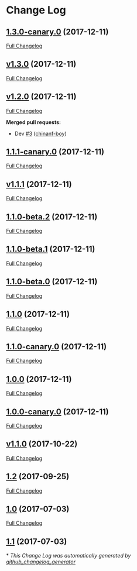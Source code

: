 # Change Log

## [1.3.0-canary.0](https://github.com/chinanf-boy/NodePath/tree/1.3.0-canary.0) (2017-12-11)
[Full Changelog](https://github.com/chinanf-boy/NodePath/compare/v1.3.0...1.3.0-canary.0)

## [v1.3.0](https://github.com/chinanf-boy/NodePath/tree/v1.3.0) (2017-12-11)
[Full Changelog](https://github.com/chinanf-boy/NodePath/compare/v1.2.0...v1.3.0)

## [v1.2.0](https://github.com/chinanf-boy/NodePath/tree/v1.2.0) (2017-12-11)
[Full Changelog](https://github.com/chinanf-boy/NodePath/compare/1.1.1-canary.0...v1.2.0)

**Merged pull requests:**

- Dev [\#3](https://github.com/chinanf-boy/NodePath/pull/3) ([chinanf-boy](https://github.com/chinanf-boy))

## [1.1.1-canary.0](https://github.com/chinanf-boy/NodePath/tree/1.1.1-canary.0) (2017-12-11)
[Full Changelog](https://github.com/chinanf-boy/NodePath/compare/v1.1.1...1.1.1-canary.0)

## [v1.1.1](https://github.com/chinanf-boy/NodePath/tree/v1.1.1) (2017-12-11)
[Full Changelog](https://github.com/chinanf-boy/NodePath/compare/1.1.0-beta.2...v1.1.1)

## [1.1.0-beta.2](https://github.com/chinanf-boy/NodePath/tree/1.1.0-beta.2) (2017-12-11)
[Full Changelog](https://github.com/chinanf-boy/NodePath/compare/1.1.0-beta.1...1.1.0-beta.2)

## [1.1.0-beta.1](https://github.com/chinanf-boy/NodePath/tree/1.1.0-beta.1) (2017-12-11)
[Full Changelog](https://github.com/chinanf-boy/NodePath/compare/1.1.0-beta.0...1.1.0-beta.1)

## [1.1.0-beta.0](https://github.com/chinanf-boy/NodePath/tree/1.1.0-beta.0) (2017-12-11)
[Full Changelog](https://github.com/chinanf-boy/NodePath/compare/1.1.0...1.1.0-beta.0)

## [1.1.0](https://github.com/chinanf-boy/NodePath/tree/1.1.0) (2017-12-11)
[Full Changelog](https://github.com/chinanf-boy/NodePath/compare/1.1.0-canary.0...1.1.0)

## [1.1.0-canary.0](https://github.com/chinanf-boy/NodePath/tree/1.1.0-canary.0) (2017-12-11)
[Full Changelog](https://github.com/chinanf-boy/NodePath/compare/1.0.0...1.1.0-canary.0)

## [1.0.0](https://github.com/chinanf-boy/NodePath/tree/1.0.0) (2017-12-11)
[Full Changelog](https://github.com/chinanf-boy/NodePath/compare/1.0.0-canary.0...1.0.0)

## [1.0.0-canary.0](https://github.com/chinanf-boy/NodePath/tree/1.0.0-canary.0) (2017-12-11)
[Full Changelog](https://github.com/chinanf-boy/NodePath/compare/v1.1.0...1.0.0-canary.0)

## [v1.1.0](https://github.com/chinanf-boy/NodePath/tree/v1.1.0) (2017-10-22)
[Full Changelog](https://github.com/chinanf-boy/NodePath/compare/1.2...v1.1.0)

## [1.2](https://github.com/chinanf-boy/NodePath/tree/1.2) (2017-09-25)
[Full Changelog](https://github.com/chinanf-boy/NodePath/compare/1.0...1.2)

## [1.0](https://github.com/chinanf-boy/NodePath/tree/1.0) (2017-07-03)
[Full Changelog](https://github.com/chinanf-boy/NodePath/compare/1.1...1.0)

## [1.1](https://github.com/chinanf-boy/NodePath/tree/1.1) (2017-07-03)


\* *This Change Log was automatically generated by [github_changelog_generator](https://github.com/skywinder/Github-Changelog-Generator)*
